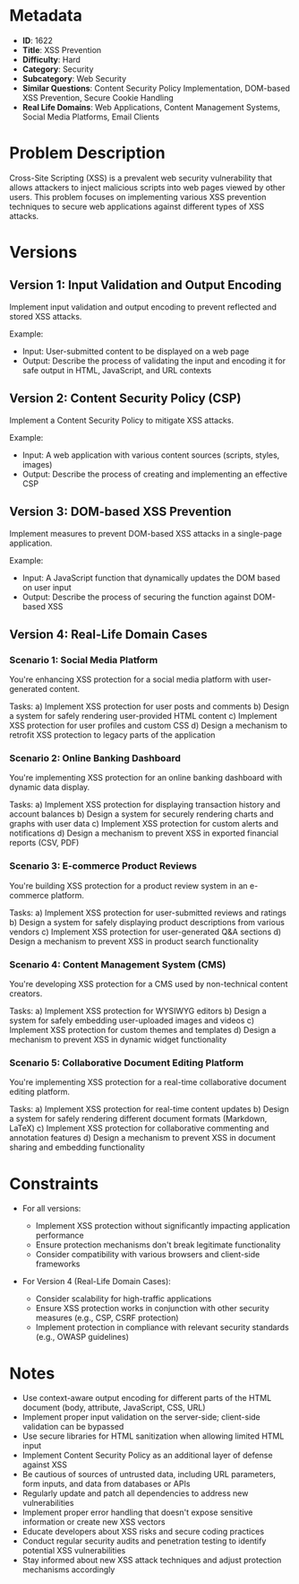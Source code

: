 # Metadata

- **ID**: 1622
- **Title**: XSS Prevention
- **Difficulty**: Hard
- **Category**: Security
- **Subcategory**: Web Security
- **Similar Questions**: Content Security Policy Implementation, DOM-based XSS Prevention, Secure Cookie Handling
- **Real Life Domains**: Web Applications, Content Management Systems, Social Media Platforms, Email Clients

# Problem Description

Cross-Site Scripting (XSS) is a prevalent web security vulnerability that allows attackers to inject malicious scripts into web pages viewed by other users. This problem focuses on implementing various XSS prevention techniques to secure web applications against different types of XSS attacks.

# Versions

## Version 1: Input Validation and Output Encoding

Implement input validation and output encoding to prevent reflected and stored XSS attacks.

Example:
- Input: User-submitted content to be displayed on a web page
- Output: Describe the process of validating the input and encoding it for safe output in HTML, JavaScript, and URL contexts

## Version 2: Content Security Policy (CSP)

Implement a Content Security Policy to mitigate XSS attacks.

Example:
- Input: A web application with various content sources (scripts, styles, images)
- Output: Describe the process of creating and implementing an effective CSP

## Version 3: DOM-based XSS Prevention

Implement measures to prevent DOM-based XSS attacks in a single-page application.

Example:
- Input: A JavaScript function that dynamically updates the DOM based on user input
- Output: Describe the process of securing the function against DOM-based XSS

## Version 4: Real-Life Domain Cases

### Scenario 1: Social Media Platform

You're enhancing XSS protection for a social media platform with user-generated content.

Tasks:
a) Implement XSS protection for user posts and comments
b) Design a system for safely rendering user-provided HTML content
c) Implement XSS protection for user profiles and custom CSS
d) Design a mechanism to retrofit XSS protection to legacy parts of the application

### Scenario 2: Online Banking Dashboard

You're implementing XSS protection for an online banking dashboard with dynamic data display.

Tasks:
a) Implement XSS protection for displaying transaction history and account balances
b) Design a system for securely rendering charts and graphs with user data
c) Implement XSS protection for custom alerts and notifications
d) Design a mechanism to prevent XSS in exported financial reports (CSV, PDF)

### Scenario 3: E-commerce Product Reviews

You're building XSS protection for a product review system in an e-commerce platform.

Tasks:
a) Implement XSS protection for user-submitted reviews and ratings
b) Design a system for safely displaying product descriptions from various vendors
c) Implement XSS protection for user-generated Q&A sections
d) Design a mechanism to prevent XSS in product search functionality

### Scenario 4: Content Management System (CMS)

You're developing XSS protection for a CMS used by non-technical content creators.

Tasks:
a) Implement XSS protection for WYSIWYG editors
b) Design a system for safely embedding user-uploaded images and videos
c) Implement XSS protection for custom themes and templates
d) Design a mechanism to prevent XSS in dynamic widget functionality

### Scenario 5: Collaborative Document Editing Platform

You're implementing XSS protection for a real-time collaborative document editing platform.

Tasks:
a) Implement XSS protection for real-time content updates
b) Design a system for safely rendering different document formats (Markdown, LaTeX)
c) Implement XSS protection for collaborative commenting and annotation features
d) Design a mechanism to prevent XSS in document sharing and embedding functionality

# Constraints

- For all versions:
  - Implement XSS protection without significantly impacting application performance
  - Ensure protection mechanisms don't break legitimate functionality
  - Consider compatibility with various browsers and client-side frameworks

- For Version 4 (Real-Life Domain Cases):
  - Consider scalability for high-traffic applications
  - Ensure XSS protection works in conjunction with other security measures (e.g., CSP, CSRF protection)
  - Implement protection in compliance with relevant security standards (e.g., OWASP guidelines)

# Notes

- Use context-aware output encoding for different parts of the HTML document (body, attribute, JavaScript, CSS, URL)
- Implement proper input validation on the server-side; client-side validation can be bypassed
- Use secure libraries for HTML sanitization when allowing limited HTML input
- Implement Content Security Policy as an additional layer of defense against XSS
- Be cautious of sources of untrusted data, including URL parameters, form inputs, and data from databases or APIs
- Regularly update and patch all dependencies to address new vulnerabilities
- Implement proper error handling that doesn't expose sensitive information or create new XSS vectors
- Educate developers about XSS risks and secure coding practices
- Conduct regular security audits and penetration testing to identify potential XSS vulnerabilities
- Stay informed about new XSS attack techniques and adjust protection mechanisms accordingly